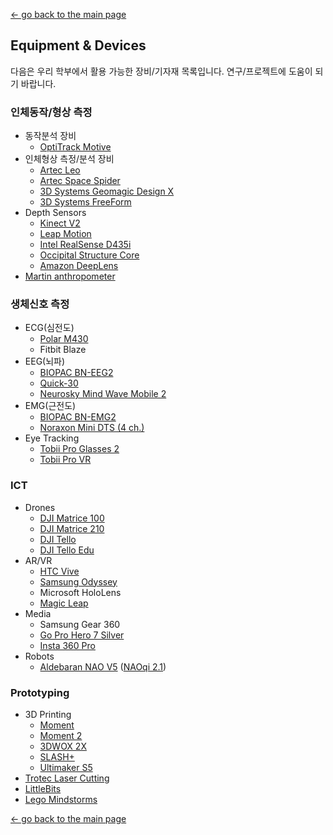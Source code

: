 [← go back to the main page](README.md)

## Equipment & Devices

다음은 우리 학부에서 활용 가능한 장비/기자재 목록입니다. 연구/프로젝트에 도움이 되기 바랍니다.

### 인체동작/형상 측정
- 동작분석 장비
	- [OptiTrack Motive](https://optitrack.com/products/motive/)
- 인체형상 측정/분석 장비
	- [Artec Leo](https://www.artec3d.com/portable-3d-scanners/artec-leo)
	- [Artec Space Spider](https://www.artec3d.com/portable-3d-scanners/artec-spider)
	- [3D Systems Geomagic Design X](https://www.3dsystems.com/software/geomagic-design-x)
	- [3D Systems FreeForm](https://www.3dsystems.com/software/geomagic-freeform)
- Depth Sensors
	- [Kinect V2](https://developer.microsoft.com/en-us/windows/kinect)
	- [Leap Motion](https://www.leapmotion.com/)
	- [Intel RealSense D435i](https://www.intelrealsense.com/depth-camera-d435i/)
	- [Occipital Structure Core](https://structure.io/structure-core)
	- [Amazon DeepLens](https://aws.amazon.com/deeplens/)
- [Martin anthropometer](http://www.seedtech.co.kr/shop/item.php?it_id=1455198141)

### 생체신호 측정
- ECG(심전도)
	- [Polar M430](https://www.polar.com/en/products/sport/M430-gps-running-watch)
	- Fitbit Blaze
- EEG(뇌파)
	- [BIOPAC BN-EEG2](https://www.biopac.com/product/bionomadix-2ch-wireless-eeg-amplifier/)
	- [Quick-30](https://www.cognionics.net/quick-30)
	- [Neurosky Mind Wave Mobile 2](https://store.neurosky.com/pages/mindwave)
- EMG(근전도)
	- [BIOPAC BN-EMG2](https://www.biopac.com/product/bionomadix-2ch-wireless-emg-amplifier/)
	- [Noraxon Mini DTS (4 ch.)](https://www.noraxon.com/our-products/mini-dts/)
- Eye Tracking
	- [Tobii Pro Glasses 2](https://www.tobiipro.com/product-listing/tobii-pro-glasses-2/)
	- [Tobii Pro VR](https://www.tobiipro.com/product-listing/vr-integration/)

### ICT
- Drones
	- [DJI Matrice 100](https://www.dji.com/matrice100)
	- [DJI Matrice 210](https://www.dji.com/matrice-200-series)
	- [DJI Tello](https://www.ryzerobotics.com/kr/tello)
	- [DJI Tello Edu](https://www.ryzerobotics.com/kr/tello-edu)
- AR/VR
	- [HTC Vive](https://www.vive.com/ca/product/)
	- [Samsung Odyssey](https://www.samsung.com/us/computing/computing-accessories/computers/xe800zaa-hc1us-xe800zaa-hc1us/)
	- Microsoft HoloLens
	- [Magic Leap](https://www.magicleap.com/)
- Media
	- Samsung Gear 360
	- [Go Pro Hero 7 Silver](https://shop.gopro.com/cameras/hero7-silver/CHDHC-601-master.html)
	- [Insta 360 Pro](https://www.insta360.com/product/insta360-pro/)
- Robots
	- [Aldebaran NAO V5](https://www.softbankrobotics.com/us/NAO) ([NAOqi 2.1](http://doc.aldebaran.com/2-1/index.html))

### Prototyping
- 3D Printing
	- [Moment](https://www.moment.co.kr/moment)
	- [Moment 2](https://www.moment.co.kr/moment-2)
	- [3DWOX 2X](https://3dprinter.sindoh.com/en/product/2x)
	- [SLASH+](https://www.uniz.com/us_en/page/3d-printers-slashplus)
	- [Ultimaker S5](https://ultimaker.com/en/products/ultimaker-s5)
- [Trotec Laser Cutting](https://www.troteclaser.com/en/laser-machines/laser-engravers-speedy-series/)
- [LittleBits](https://littlebits.com/)
- [Lego Mindstorms](https://education.lego.com/en-us/shop/mindstorms-ev3)




[← go back to the main page](https://HandongHCI.github.io)